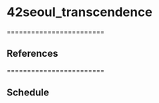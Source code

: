 # 42seoul_transcendence
========================

## References

========================
## Schedule

